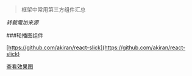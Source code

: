 

>框架中常用第三方组件汇总

*转载需加来源*

###轮播图组件

[https://github.com/akiran/react-slick](https://github.com/akiran/react-slick)

[查看效果图](http://neostack.com/opensource/react-slick)
